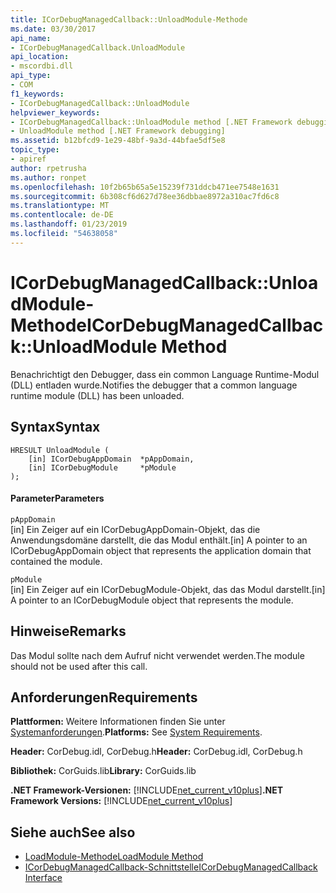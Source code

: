 ```yaml
---
title: ICorDebugManagedCallback::UnloadModule-Methode
ms.date: 03/30/2017
api_name:
- ICorDebugManagedCallback.UnloadModule
api_location:
- mscordbi.dll
api_type:
- COM
f1_keywords:
- ICorDebugManagedCallback::UnloadModule
helpviewer_keywords:
- ICorDebugManagedCallback::UnloadModule method [.NET Framework debugging]
- UnloadModule method [.NET Framework debugging]
ms.assetid: b12bfcd9-1e29-48bf-9a3d-44bfae5df5e8
topic_type:
- apiref
author: rpetrusha
ms.author: ronpet
ms.openlocfilehash: 10f2b65b65a5e15239f731ddcb471ee7548e1631
ms.sourcegitcommit: 6b308cf6d627d78ee36dbbae8972a310ac7fd6c8
ms.translationtype: MT
ms.contentlocale: de-DE
ms.lasthandoff: 01/23/2019
ms.locfileid: "54638058"
---
```

# <a name="icordebugmanagedcallbackunloadmodule-method"></a><span data-ttu-id="2fb91-102">ICorDebugManagedCallback::UnloadModule-Methode</span><span class="sxs-lookup"><span data-stu-id="2fb91-102">ICorDebugManagedCallback::UnloadModule Method</span></span>
<span data-ttu-id="2fb91-103">Benachrichtigt den Debugger, dass ein common Language Runtime-Modul (DLL) entladen wurde.</span><span class="sxs-lookup"><span data-stu-id="2fb91-103">Notifies the debugger that a common language runtime module (DLL) has been unloaded.</span></span>  
  
## <a name="syntax"></a><span data-ttu-id="2fb91-104">Syntax</span><span class="sxs-lookup"><span data-stu-id="2fb91-104">Syntax</span></span>  
  
```  
HRESULT UnloadModule (  
    [in] ICorDebugAppDomain  *pAppDomain,  
    [in] ICorDebugModule     *pModule  
);  
```  
  
#### <a name="parameters"></a><span data-ttu-id="2fb91-105">Parameter</span><span class="sxs-lookup"><span data-stu-id="2fb91-105">Parameters</span></span>  
 `pAppDomain`  
 <span data-ttu-id="2fb91-106">[in] Ein Zeiger auf ein ICorDebugAppDomain-Objekt, das die Anwendungsdomäne darstellt, die das Modul enthält.</span><span class="sxs-lookup"><span data-stu-id="2fb91-106">[in] A pointer to an ICorDebugAppDomain object that represents the application domain that contained the module.</span></span>  
  
 `pModule`  
 <span data-ttu-id="2fb91-107">[in] Ein Zeiger auf ein ICorDebugModule-Objekt, das das Modul darstellt.</span><span class="sxs-lookup"><span data-stu-id="2fb91-107">[in] A pointer to an ICorDebugModule object that represents the module.</span></span>  
  
## <a name="remarks"></a><span data-ttu-id="2fb91-108">Hinweise</span><span class="sxs-lookup"><span data-stu-id="2fb91-108">Remarks</span></span>  
 <span data-ttu-id="2fb91-109">Das Modul sollte nach dem Aufruf nicht verwendet werden.</span><span class="sxs-lookup"><span data-stu-id="2fb91-109">The module should not be used after this call.</span></span>  
  
## <a name="requirements"></a><span data-ttu-id="2fb91-110">Anforderungen</span><span class="sxs-lookup"><span data-stu-id="2fb91-110">Requirements</span></span>  
 <span data-ttu-id="2fb91-111">**Plattformen:** Weitere Informationen finden Sie unter [Systemanforderungen](../../../../docs/framework/get-started/system-requirements.md).</span><span class="sxs-lookup"><span data-stu-id="2fb91-111">**Platforms:** See [System Requirements](../../../../docs/framework/get-started/system-requirements.md).</span></span>  
  
 <span data-ttu-id="2fb91-112">**Header:** CorDebug.idl, CorDebug.h</span><span class="sxs-lookup"><span data-stu-id="2fb91-112">**Header:** CorDebug.idl, CorDebug.h</span></span>  
  
 <span data-ttu-id="2fb91-113">**Bibliothek:** CorGuids.lib</span><span class="sxs-lookup"><span data-stu-id="2fb91-113">**Library:** CorGuids.lib</span></span>  
  
 <span data-ttu-id="2fb91-114">**.NET Framework-Versionen:** [!INCLUDE[net_current_v10plus](../../../../includes/net-current-v10plus-md.md)]</span><span class="sxs-lookup"><span data-stu-id="2fb91-114">**.NET Framework Versions:** [!INCLUDE[net_current_v10plus](../../../../includes/net-current-v10plus-md.md)]</span></span>  
  
## <a name="see-also"></a><span data-ttu-id="2fb91-115">Siehe auch</span><span class="sxs-lookup"><span data-stu-id="2fb91-115">See also</span></span>
- [<span data-ttu-id="2fb91-116">LoadModule-Methode</span><span class="sxs-lookup"><span data-stu-id="2fb91-116">LoadModule Method</span></span>](../../../../docs/framework/unmanaged-api/debugging/icordebugmanagedcallback-loadmodule-method.md)
- [<span data-ttu-id="2fb91-117">ICorDebugManagedCallback-Schnittstelle</span><span class="sxs-lookup"><span data-stu-id="2fb91-117">ICorDebugManagedCallback Interface</span></span>](../../../../docs/framework/unmanaged-api/debugging/icordebugmanagedcallback-interface.md)
